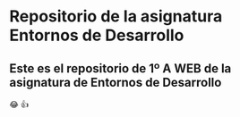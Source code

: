 # Repositorio de la asignatura Entornos de Desarrollo

## Este es el repositorio de 1º A WEB de la asignatura de Entornos de Desarrollo

:joy: :+1:
